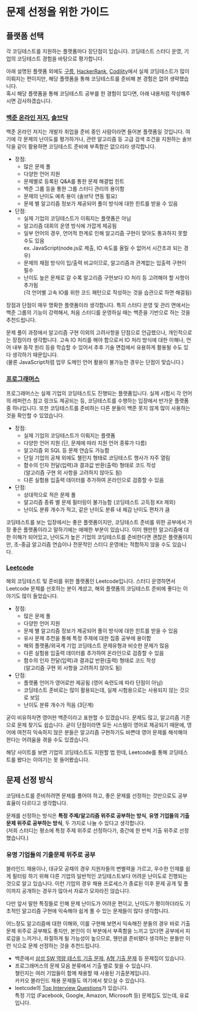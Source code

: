 # 문제 선정을 위한 가이드

## 플랫폼 선택

각 코딩테스트를 지원하는 플랫폼마다 장단점이 있습니다. 코딩테스트 스터디 운영, 기업의 코딩테스트 경험을 바탕으로 평가합니다.

아래 설명된 플랫폼 외에도 [구름](https://level.goorm.io/), [HackerRank](https://www.hackerrank.com/domains/algorithms), [Codility](https://app.codility.com/programmers/trainings/)에서 실제 코딩테스트가 많이 이뤄지는 편이지만, 해당 플랫폼을 통해 코딩테스트를 준비해 본 경험은 없어 생략했습니다.  
혹시 해당 플랫폼을 통해 코딩테스트 공부를 한 경험이 있다면, 아래 내용처럼 작성해주시면 감사하겠습니다.

### [백준 온라인 저지](https://www.acmicpc.net/), [솔브닥](https://solved.ac/)

백준 온라인 저지는 개발자 취업을 준비 중인 사람이라면 들어본 플랫폼일 것입니다. 여기에 각 문제의 난이도를 평가하거나, 관련 알고리즘 등 고급 검색 조건을 지원하는 솔브닥을 같이 활용하면 코딩테스트 준비에 부족함은 없으리라 생각합니다.

* 장점:
  * 많은 문제 풀
  * 다양한 언어 지원
  * 문제별로 등록된 Q&A를 통한 문제 해결법 힌트
  * 백준 그룹 등을 통한 그룹 스터디 관리의 용이함
  * 문제의 난이도 예측 용이 (솔브닥 연동 필요)
  * 문제 별 알고리즘 정보가 제공되어 풀이 방식에 대한 힌트를 받을 수 있음
* 단점:
  * 실제 기업의 코딩테스트가 이뤄지는 플랫폼은 아님
  * 알고리즘 대회의 운영 방식에 가깝게 제공됨
  * 일부 언어의 경우, 언어적 한계로 인해 알고리즘 구현이 맞아도 통과하지 못할 수도 있음  
    ex. JavaScript(node.js로 제출, IO 속도를 올릴 수 없어서 시간초과 되는 경우)
  * 문제의 채점 방식이 입/출력 비교이므로, 알고리즘과 관계없는 입출력 구현이 필수
  * 난이도 높은 문제로 갈 수록 알고리즘 구현보다 IO 처리 등 고려해야 할 사항이 추가됨  
    (각 언어별 고속 IO를 위한 코드 패턴으로 작성하는 것을 습관으로 하면 해결됨)

장점과 단점이 매우 명확한 플랫폼이라 생각합니다. 특히 스터디 운영 및 관리 면에서는 백준 그룹의 기능이 강력해서, 처음 스터디를 운영하실 때는 백준을 기반으로 하는 것을 추천드립니다.

문제 풀이 과정에서 알고리즘 구현 이외의 고려사항을 단점으로 언급했으나, 개인적으로는 장점이라 생각합니다. 고속 IO 처리를 해야 함으로서 IO 처리 방식에 대한 이해나, 언어 내부 동작 원리 등을 학습할 수 있어서 추후 기술 면접에서 유용하게 활용될 수도 있다 생각하기 때문입니다.  
(물론 JavaScript처럼 업무 도메인 언어 활용이 불가능한 경우는 단점이 맞습니다.)

### [프로그래머스](https://programmers.co.kr/learn/challenges)

프로그래머스는 실제 기업의 코딩테스트도 진행되는 플랫폼입니다. 실제 시험시 각 언어의 레퍼런스 참고 링크도 제공되는 등, 코딩테스트를 수행하는 입장에서 반가운 플랫폼 중 하나입니다. 또한 코딩테스트를 준비하는 다른 분들이 백준 못지 않게 많이 사용하는 것을 확인할 수 있었습니다.

* 장점:
  * 실제 기업의 코딩테스트가 이뤄지는 플랫폼
  * 다양한 언어 지원 (단, 문제에 따라 지원 언어 종류가 다름)
  * 알고리즘 외 SQL 등 문제 연습도 가능함
  * 단일 기업의 공채 외에도 챌린지 형태로 코딩테스트 행사가 자주 열림
  * 함수의 인자 전달(입력)과 결과값 반환(출력) 형태로 코드 작성  
    (알고리즘 구현 외 사항을 고려하지 않아도 됨)
  * 다른 실험용 입출력 데이터를 추가하여 온라인으로 검증할 수 있음
* 단점:
  * 상대적으로 적은 문제 풀
  * 알고리즘 종류 별 문제 필터링이 불가능함 (코딩테스트 고득점 Kit 제외)
  * 난이도 분류 개수가 적고, 같은 난이도 분류 내 체감 난이도 편차가 큼

코딩테스트를 보는 입장에서는 좋은 플랫폼이지만, 코딩테스트 준비를 위한 공부에서 가장 좋은 플랫폼이라고 말하기에는 애매한 부분이 있습니다. 이미 웬만한 알고리즘에 대한 이해가 되어있고, 난이도가 높은 기업의 코딩테스트를 준비한다면 괜찮은 플랫폼이지만, 초-중급 알고리즘 연습이나 전문적인 스터디 운영에는 적합하지 않을 수도 있습니다.

### [Leetcode](https://leetcode.com/problemset/all/)

해외 코딩테스트 및 준비를 위한 플랫폼인 Leetcode입니다. 스터디 운영하면서 Leetcode 문제를 선호하는 분이 계셨고, 해외 플랫폼의 코딩테스트 준비에 좋다는 이야기도 많이 들었습니다.

* 장점:
  * 많은 문제 풀
  * 다양한 언어 지원
  * 문제 별 알고리즘 정보가 제공되어 풀이 방식에 대한 힌트를 받을 수 있음
  * 유사 문제 추천을 통해 특정 주제에 대한 집중 공부에 용이함
  * 해외 플랫폼/외국계 기업 코딩테스트 문제유형과 비슷한 문제가 많음
  * 다른 실험용 입출력 데이터를 추가하여 온라인으로 검증할 수 있음
  * 함수의 인자 전달(입력)과 결과값 반환(출력) 형태로 코드 작성  
    (알고리즘 구현 외 사항을 고려하지 않아도 됨)
* 단점:
  * 플랫폼 언어가 영어로만 제공됨 (영어 숙련도에 따라 단점이 아님)
  * 코딩테스트 준비로는 많이 활용되는데, 실제 시험용으로는 사용되지 않는 것으로 보임
  * 난이도 분류 개수가 적음 (3단계)

굳이 비유하자면 영어판 백준이라고 표현할 수 있겠습니다. 문제도 많고, 알고리즘 기준으로 문제 찾기도 쉽습니다. 굳이 단점이라면 모든 시스템이 영어로 제공되기 때문에, 영어에 여전히 익숙하지 않은 분들은 알고리즘 구현하기도 바쁜데 영어 문제를 해석해야 한다는 어려움을 겪을 수도 있겠습니다.

해당 사이트를 보면 기업의 코딩테스트도 지원할 법 한데, Leetcode를 통해 코딩테스트를 봤다는 이야기는 못 들어봤습니다.

## 문제 선정 방식

코딩테스트를 준비하려면 문제를 풀어야 하고, 좋은 문제를 선정하는 것만으로도 공부 효율이 다르다고 생각합니다.

문제를 선정하는 방식은 **특정 주제/알고리즘 위주로 공부하는 방식**, **유명 기업들의 기출문제 위주로 공부하는 방식**, 두 가지로 나눌 수 있다고 생각합니다.  
(저희 스터디는 평소에 특정 주제 위주로 선정하다가, 중간에 한 번씩 기출 위주로 선정했습니다.)

### 유명 기업들의 기출문제 위주로 공부

블라인드 채용이나, 대규모 공채의 경우 지원자들의 변별력을 가르고, 우수한 인재를 쉽게 필터링 하기 위해 다른 기업의 일반적인 코딩테스트보다 어려운 난이도로 진행되는 것으로 알고 있습니다. 이런 기업의 경우 채용 프로세스가 종료된 이후 문제 공개 및 풀이까지 공개하는 경우가 많아서 자료가 모자라진 않습니다.

다만 앞서 말한 특징들로 인해 문제 난이도가 어려운 편이고, 난이도가 평이하더라도 기초적인 알고리즘 구현에 익숙해야 쉽게 풀 수 있는 문제들이 많다 생각합니다.

어느정도 알고리즘에 대한 이해와, 이를 구현해 보면서 익숙해진 분들의 경우 바로 기출문제 위주로 공부해도 좋지만, 본인이 이 부분에서 부족함을 느끼고 있다면 공부에서 피로감을 느끼거나, 좌절하게 될 가능성이 높으므로, 웬만큼 준비됐다 생각하는 분들만 이런 식으로 문제 선정하는 것을 추천드립니다.

* 백준에서 [삼성 SW 역량 테스트 기출 문제](https://www.acmicpc.net/workbook/view/1152), [A형 기출 문제](https://www.acmicpc.net/workbook/view/2771) 등 문제집이 있습니다.
* 프로그래머스의 문제 모음 분류에서 기출 별로 찾을 수 있습니다.  
  챌린지는 여러 기업들이 함께 채용할 때 사용된 기출문제입니다.  
  카카오 블라인드 채용 문제들도 여기에서 찾으실 수 있습니다.
* leetcode의 [Top Interview Questions](https://leetcode.com/problem-list/top-interview-questions/)가 있습니다.  
  특정 기업 (Facebook, Google, Amazon, Microsoft 등) 문제집도 있는데, 유료입니다.

